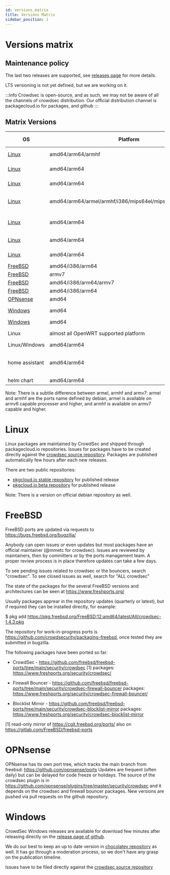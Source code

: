 ```yaml
---
id: versions_matrix
title: Versions Matrix
sidebar_position: 1
---
```

# Versions matrix

## Maintenance policy

The last two releases are supported, see [releases page](https://github.com/crowdsecurity/crowdsec/releases) for more details.

LTS versioning is not yet defined, but we are working on it.

:::info
Crowdsec is open-source, and as such, we may not be aware of all the channels of crowdsec distribution. Our official distribution channel is packagecloud.io for packages, and github
:::

## Matrix Versions

| OS | Platform | Distribution | Distribution Version | CrowdSec Version | CrowdSec Location |
|----|----------|--------------|------------------|----------------------|-------------------|
| [Linux](/getting_started/install.mdx) | amd64/arm64/armhf | Debian | bookworm/bullseye/buster/stretch | 1.6.4 and 1.5.5 | [packagecloud](https://packagecloud.io/crowdsec/crowdsec) |
| [Linux](/getting_started/install.mdx) | amd64/arm64 | RedHat/CentOS | 7/8/10 | 1.6.4 and 1.5.5 | [packagecloud](https://packagecloud.io/crowdsec/crowdsec) |
| [Linux](/getting_started/install.mdx) | amd64/arm64 | Oracle Linux | 7/8/9 | 1.6.4 and 1.5.5 | [packagecloud](https://packagecloud.io/crowdsec/crowdsec) |
| [Linux](/getting_started/install.mdx) | amd64/arm64/armel/armhf/i386/mips64el/mipsel/ppc64el/s390x | Debian | 1.4.6 | [official debian repository](https://packages.debian.org/search?keywords=crowdsec&searchon=names&suite=stable&section=all) |
| [Linux](/getting_started/install.mdx) | amd64/arm64 | Fedora | 40/41| 1.6.4 (and 1.5.5 only for fc39) | [packagecloud](https://packagecloud.io/crowdsec/crowdsec) |
| [Linux](/getting_started/install.mdx) | amd64/arm64 | Amazon linux | 2023 | 1.6.4 and 1.5.5 |  [packagecloud](https://packagecloud.io/crowdsec/crowdsec) |
| [Linux](/getting_started/install.mdx) | amd64/arm64 | Ubuntu Linux| 16.04/18.04/20.04.6/22.04.5/24.04.1 | 1.6.0 and 1.5.5| [packagecloud](https://packagecloud.io/crowdsec/crowdsec) |
| [FreeBSD](/getting_started/install_freebsd.md) | amd64/i386/arm64 | N/A | 13 | 1.6.4 | [freshports](https://www.freshports.org/security/crowdsec/) |
| [FreeBSD](/getting_started/install_freebsd.md) | armv7 | N/A | 13 | 1.6.3 | [freshports](https://www.freshports.org/security/crowdsec/) |
| [FreeBSD](/getting_started/install_freebsd.md) | amd64/i386/arm64/armv7 | N/A | 14 | 1.6.4 | [freshports](https://www.freshports.org/security/crowdsec/) |
| [FreeBSD](/getting_started/install_freebsd.md) | amd64/i386/arm64 | N/A | 15 | 1.6.4 | [freshports](https://www.freshports.org/security/crowdsec/) |
| [OPNsense](/getting_started/install_opnsense.md) | amd64 | N/A | 23.7 | 1.5.4 | [freshports](https://www.freshports.org/security/crowdsec/) |
| [Windows](/getting_started/getting_started_on_windows.md) | amd64 | to be defined | 1.6.4 | [github releases](https://github.com/crowdsecurity/crowdsec/releases/tag/v1.6.4)|
| [Windows](/getting_started/getting_started_on_windows.md) | amd64 | to be defined | 1.6.4 | [chocolatey](https://community.chocolatey.org/packages?q=crowdsec) |
| Linux | almost all OpenWRT supported platform | OpenWRT | 23.05 | 1.5.4 | [OpenWrt repository](https://openwrt.org/packages/pkgdata/crowdsec) |
| Linux/Windows | amd64/arm64 | docker | N/A | 1.6.4 | [dockerhub](https://hub.docker.com/r/crowdsecurity/crowdsec) |
| home assistant | amd64/arm64 | docker | N/A | 1.6.4 | [crowdsecurity home assistant addon repo](https://github.com/crowdsecurity/home-assistant-addons/)|
| helm chart | amd64/arm64 | helm | N/A | 1.6.4 | [helm chart](https://github.com/crowdsecurity/helm-charts) |


Note: There is a subtile difference between armel, armhf and armv7:
armel and armhf are the ports name defined by debian, armel is
available on armv6 capable processer and higher, and armhf is
available on armv7 capable and higher.

Linux
=====

Linux packages are maintained by CrowdSec and shipped through
packagecloud.io repositories. Issues for packages have to be created
directly against the [crowdsec source
repository](https://github.com/crowdsecurity/crowdsec). Packages are
published automatically few hours after each new releases.

There are two public repositories:
* [pkgcloud.io stable repository](https://packagecloud.io/crowdsec/) for published release
* [pkgcloud.io beta repository](https://packagecloud.io/crowdsec-testing/) for published release

Note: There is a version on official debian repository as well.


FreeBSD
=======

FreeBSD ports are updated via requests to https://bugs.freebsd.org/bugzilla/

Anybody can open issues or even updates but most packages have an official maintainer (@mmetc for crowdsec).
Issues are reviewed by maintainers, then by committers or by the ports management team.
A proper review process is in place therefore updates can take a few days.

To see pending issues related to crowdsec or the bouncers, search "crowdsec".
To see closed issues as well, search for "ALL crowdsec"

The state of the packages for the several FreeBSD versions and architectures can be seen at https://www.freshports.org/

Usually packages apprear in the repository updates (quarterly or latest), but
if required they can be installed directly, for example:

$ pkg add https://pkg.freebsd.org/FreeBSD:12:amd64/latest/All/crowdsec-1.4.3.pkg

The repository for work-in-progress ports is
https://github.com/crowdsecurity/packaging-freebsd, once tested they are
submitted in bugzilla.

The following packages have been ported so far:

 - CrowdSec - https://github.com/freebsd/freebsd-ports/tree/main/security/crowdsec [1]
   packages: https://www.freshports.org/security/crowdsec/

 - Firewall Bouncer - https://github.com/freebsd/freebsd-ports/tree/main/security/crowdsec-firewall-bouncer
   packages: https://www.freshports.org/security/crowdsec-firewall-bouncer/

 - Blocklist Mirror - https://github.com/freebsd/freebsd-ports/tree/main/security/crowdsec-blocklist-mirror
   packages: https://www.freshports.org/security/crowdsec-blocklist-mirror


[1] read-only mirror of https://cgit.freebsd.org/ports/
also on https://gitlab.com/FreeBSD/freebsd-ports


OPNsense 
========

OPNsense has its own port tree, which tracks the main branch from
freebsd: https://github.com/opnsense/ports Updates are frequent (often
daily) but can be delayed for code freeze or holidays.  The source of
the crowdsec plugin is in
https://github.com/opnsense/plugins/tree/master/security/crowdsec and
it depends on the crowdsec and firewall bouncer packages.  New
versions are pushed via pull requests on the github repository.

Windows
=======

CrowdSec Windows releases are available for download few minutes after
releasing directly on the [release page of
github](https://github.com/crowdsecurity/crowdsec/releases). 

We do our best to keep an up to date version in [chocolatey
repository](https://community.chocolatey.org/packages?q=crowdsec) as
well. It has go through a moderation process, so we don't have any
grasp on the publication timeline.

Issues have to be filed directly against the [crowdsec source
repository](https://github.com/crowdsecurity/crowdsec)

